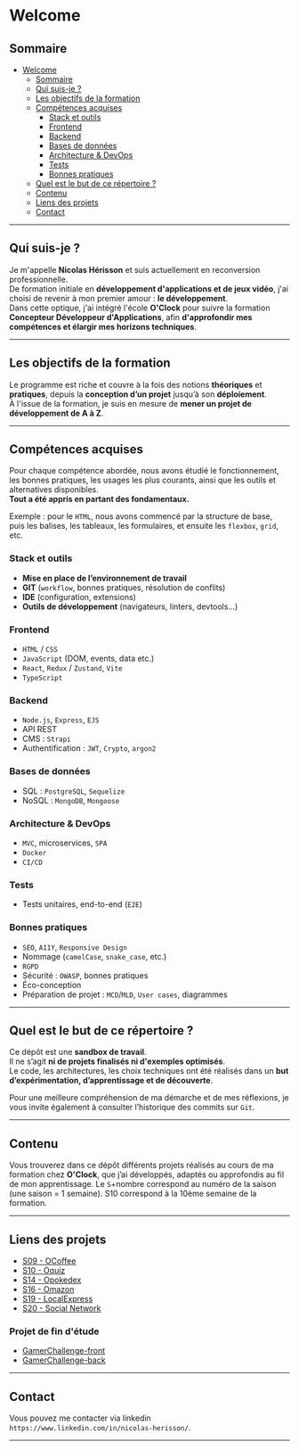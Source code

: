 # Welcome

## Sommaire

- [Welcome](#welcome)
  - [Sommaire](#sommaire)
  - [Qui suis-je ?](#qui-suis-je-)
  - [Les objectifs de la formation](#les-objectifs-de-la-formation)
  - [Compétences acquises](#compétences-acquises)
    - [Stack et outils](#stack-et-outils)
    - [Frontend](#frontend)
    - [Backend](#backend)
    - [Bases de données](#bases-de-données)
    - [Architecture \& DevOps](#architecture--devops)
    - [Tests](#tests)
    - [Bonnes pratiques](#bonnes-pratiques)
  - [Quel est le but de ce répertoire ?](#quel-est-le-but-de-ce-répertoire-)
  - [Contenu](#contenu)
  - [Liens des projets](#liens-des-projets)
  - [Contact](#contact)

---

## Qui suis-je ? 

Je m'appelle **Nicolas Hérisson** et suis actuellement en reconversion professionnelle.  
De formation initiale en **développement d'applications et de jeux vidéo**, j'ai choisi de revenir à mon premier amour : **le développement**.  
Dans cette optique, j'ai intégré l'école **O'Clock** pour suivre la formation **Concepteur Développeur d'Applications**, afin **d'approfondir mes compétences et élargir mes horizons techniques**.

---

## Les objectifs de la formation

Le programme est riche et couvre à la fois des notions **théoriques** et **pratiques**, depuis la **conception d’un projet** jusqu’à son **déploiement**.  
À l'issue de la formation, je suis en mesure de **mener un projet de développement de A à Z**.

---

## Compétences acquises

Pour chaque compétence abordée, nous avons étudié le fonctionnement, les bonnes pratiques, les usages les plus courants, ainsi que les outils et alternatives disponibles.  
**Tout a été appris en partant des fondamentaux.**

Exemple : pour le `HTML`, nous avons commencé par la structure de base, puis les balises, les tableaux, les formulaires, et ensuite les `flexbox`, `grid`, etc.

### Stack et outils

- **Mise en place de l’environnement de travail**
- **GIT** (`workflow`, bonnes pratiques, résolution de conflits)
- **IDE** (configuration, extensions)
- **Outils de développement** (navigateurs, linters, devtools…)

### Frontend

- `HTML` / `CSS`
- `JavaScript` (DOM, events, data etc.)
- `React`, `Redux` / `Zustand`, `Vite`
- `TypeScript`

### Backend

- `Node.js`, `Express`, `EJS`
- API REST
- CMS : `Strapi`
- Authentification : `JWT`, `Crypto`, `argon2`

### Bases de données

- SQL : `PostgreSQL`, `Sequelize`
- NoSQL : `MongoDB`, `Mongoose`

### Architecture & DevOps

- `MVC`, microservices, `SPA`
- `Docker`
- `CI/CD`

### Tests

- Tests unitaires, end-to-end (`E2E`)

### Bonnes pratiques

- `SEO`, `A11Y`, `Responsive Design`
- Nommage (`camelCase`, `snake_case`, etc.)
- `RGPD`
- Sécurité : `OWASP`, bonnes pratiques
- Éco-conception
- Préparation de projet : `MCD`/`MLD`, `User cases`, diagrammes

---

## Quel est le but de ce répertoire ?

Ce dépôt est une **sandbox de travail**.  
Il ne s’agit **ni de projets finalisés ni d'exemples optimisés**.  
Le code, les architectures, les choix techniques ont été réalisés dans un **but d’expérimentation, d’apprentissage et de découverte**.

Pour une meilleure compréhension de ma démarche et de mes réflexions, je vous invite également à consulter l’historique des commits sur `Git`.

---

## Contenu

Vous trouverez dans ce dépôt différents projets réalisés au cours de ma formation chez **O'Clock**, que j’ai développés, adaptés ou approfondis au fil de mon apprentissage.
Le `S`+nombre correspond au numéro de la saison (une saison = 1 semaine).
S10 correspond à la 10ème semaine de la formation.

---

## Liens des projets

- [S09 - OCoffee](https://github.com/Nicolas-Herisson/S09-OCoffee-Nicolas-Herisson)
- [S10 - Oquiz](https://github.com/Nicolas-Herisson/S10-Oquiz-Nicolas-Herisson)
- [S14 - Opokedex](https://github.com/Nicolas-Herisson/S14-opokedex-Nicolas-Herisson)
- [S16 - Omazon](https://github.com/Nicolas-Herisson/S16-omazon-Nicolas-Herisson)
- [S19 - LocalExpress](https://github.com/Nicolas-Herisson/S19-LocalExpress-Nicolas-Herisson)
- [S20 - Social Network](https://github.com/Nicolas-Herisson/S20-social-network-Nicolas-Herisson)

### Projet de fin d'étude


- [GamerChallenge-front](https://github.com/Nicolas-Herisson/gamerChallenge-front)
- [GamerChallenge-back](https://github.com/Nicolas-Herisson/gamerChallenge-back)

---

## Contact

Vous pouvez me contacter via linkedin `https://www.linkedin.com/in/nicolas-herisson/`.

---
